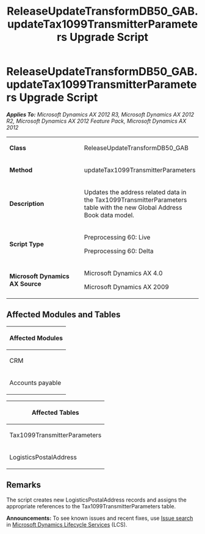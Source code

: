 ﻿---
title: ReleaseUpdateTransformDB50_GAB.updateTax1099TransmitterParameters Upgrade Script
TOCTitle: ReleaseUpdateTransformDB50_GAB.updateTax1099TransmitterParameters Upgrade Script
ms:assetid: b70a0f67-4ecd-4fd3-2386-8ea193df3ea9
ms:mtpsurl: https://msdn.microsoft.com/en-us/library/JJ737035(v=AX.60)
ms:contentKeyID: 49710718
ms.date: 05/18/2015
mtps_version: v=AX.60
---

# ReleaseUpdateTransformDB50\_GAB.updateTax1099TransmitterParameters Upgrade Script 


_**Applies To:** Microsoft Dynamics AX 2012 R3, Microsoft Dynamics AX 2012 R2, Microsoft Dynamics AX 2012 Feature Pack, Microsoft Dynamics AX 2012_

<table>
<colgroup>
<col style="width: 50%" />
<col style="width: 50%" />
</colgroup>
<tbody>
<tr class="odd">
<td><p><strong>Class</strong></p></td>
<td><p>ReleaseUpdateTransformDB50_GAB</p></td>
</tr>
<tr class="even">
<td><p><strong>Method</strong></p></td>
<td><p>updateTax1099TransmitterParameters</p></td>
</tr>
<tr class="odd">
<td><p><strong>Description</strong></p></td>
<td><p>Updates the address related data in the Tax1099TransmitterParameters table with the new Global Address Book data model.</p></td>
</tr>
<tr class="even">
<td><p><strong>Script Type</strong></p></td>
<td><p>Preprocessing 60: Live</p>
<p>Preprocessing 60: Delta</p></td>
</tr>
<tr class="odd">
<td><p><strong>Microsoft Dynamics AX Source</strong></p></td>
<td><p>Microsoft Dynamics AX 4.0</p>
<p>Microsoft Dynamics AX 2009</p></td>
</tr>
</tbody>
</table>


## Affected Modules and Tables

<table>
<colgroup>
<col style="width: 100%" />
</colgroup>
<thead>
<tr class="header">
<th><p>Affected Modules</p></th>
</tr>
</thead>
<tbody>
<tr class="odd">
<td><p>CRM</p></td>
</tr>
<tr class="even">
<td><p>Accounts payable</p></td>
</tr>
</tbody>
</table>


<table>
<colgroup>
<col style="width: 100%" />
</colgroup>
<thead>
<tr class="header">
<th><p>Affected Tables</p></th>
</tr>
</thead>
<tbody>
<tr class="odd">
<td><p>Tax1099TransmitterParameters</p></td>
</tr>
<tr class="even">
<td><p>LogisticsPostalAddress</p></td>
</tr>
</tbody>
</table>


## Remarks

The script creates new LogisticsPostalAddress records and assigns the appropriate references to the Tax1099TransmitterParameters table.

  
**Announcements:** To see known issues and recent fixes, use [Issue search](http://go.microsoft.com/fwlink/?linkid=389258) in [Microsoft Dynamics Lifecycle Services](http://go.microsoft.com/fwlink/?linkid=306505) (LCS).

